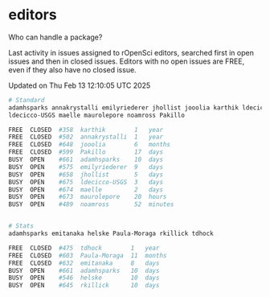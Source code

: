 # editors

Who can handle a package?

Last activity in issues assigned to rOpenSci editors, searched first in open
issues and then in closed issues. Editors with no open issues are FREE, even if
they also have no closed issue.


Updated on Thu Feb 13 12:10:05 UTC 2025

```bash
# Standard
adamhsparks annakrystalli emilyriederer jhollist jooolia karthik ldecicco
ldecicco-USGS maelle maurolepore noamross Pakillo

FREE  CLOSED  #358  karthik        1   year
FREE  CLOSED  #502  annakrystalli  1   year
FREE  CLOSED  #648  jooolia        6   months
FREE  CLOSED  #599  Pakillo        17  days
BUSY  OPEN    #661  adamhsparks    10  days
BUSY  OPEN    #575  emilyriederer  9   days
BUSY  OPEN    #658  jhollist       5   days
BUSY  OPEN    #675  ldecicco-USGS  3   days
BUSY  OPEN    #674  maelle         2   days
BUSY  OPEN    #673  maurolepore    20  hours
BUSY  OPEN    #489  noamross       52  minutes


# Stats
adamhsparks emitanaka helske Paula-Moraga rkillick tdhock

FREE  CLOSED  #475  tdhock        1   year
FREE  CLOSED  #603  Paula-Moraga  11  months
FREE  CLOSED  #632  emitanaka     8   days
BUSY  OPEN    #661  adamhsparks   10  days
BUSY  OPEN    #546  helske        10  days
BUSY  OPEN    #645  rkillick      10  days
```
